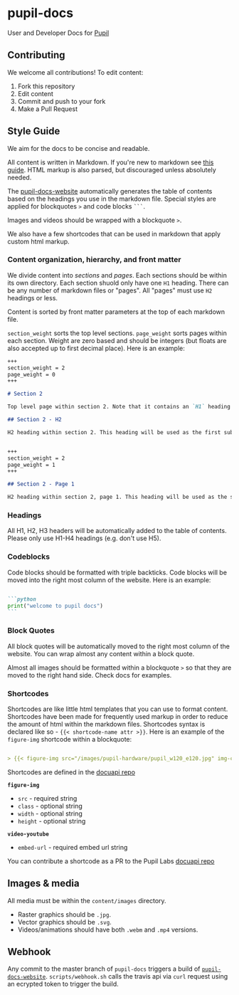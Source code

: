 # pupil-docs

User and Developer Docs for [Pupil](https://github.com/pupil-labs/pupil)

## Contributing

We welcome all contributions! To edit content:

1. Fork this repository
1. Edit content
1. Commit and push to your fork
1. Make a Pull Request

## Style Guide

We aim for the docs to be concise and readable. 

All content is written in Markdown. If you're new to markdown see [this guide](https://guides.github.com/features/mastering-markdown/ "Github - Mastering Markdown"). HTML markup is also parsed, but discouraged unless absolutely needed.

The [pupil-docs-website](https://github.com/pupil-labs/pupil-docs-website "pupil-docs-website") automatically generates the table of contents based on the headings you use in the markdown file. Special styles are applied for blockquotes `>` and code blocks ` ``` `.

Images and videos should be wrapped with a blockquote `>`. 

We also have a few shortcodes that can be used in markdown that apply custom html markup. 

### Content organization, hierarchy, and front matter

We divide content into *sections* and *pages*. Each sections should be within its own directory. Each section shuold only have one `H1` heading. There can be any number of markdown files or "pages". All "pages" must use `H2` headings or less. 

Content is sorted by front matter parameters at the top of each markdown file. 

`section_weight` sorts the top level sections. `page_weight` sorts pages within each section. Weight are zero based and should be integers (but floats are also accepted up to first decimal place). Here is an example:


```markdown
+++
section_weight = 2
page_weight = 0
+++

# Section 2

Top level page within section 2. Note that it contains an `H1` heading. This heading will be used for the section in the TOC.

## Section 2 - H2

H2 heading within section 2. This heading will be used as the first sub-heading within this example section.

```


```markdown

+++
section_weight = 2
page_weight = 1
+++

## Section 2 - Page 1

H2 heading within section 2, page 1. This heading will be used as the second sub-heading within this example section. 

```


### Headings

All H1, H2, H3 headers will be automatically added to the table of contents. Please only use H1-H4 headings (e.g. don't use H5). 

### Codeblocks

Code blocks should be formatted with triple backticks. Code blocks will be moved into the right most column of the website. Here is an example:

````markdown

```python
print("welcome to pupil docs")
```

```` 

### Block Quotes

All block quotes will be automatically moved to the right most column of the website. You can wrap almost any content within a block quote.

Almost all images should be formatted within a blockquote `>` so that they are moved to the right hand side. Check docs for examples.

### Shortcodes

Shortcodes are like little html templates that you can use to format content. Shortcodes have been made for frequently used markup in order to reduce the amount of html within the markdown files. Shortcodes syntax is declared like so - `{{< shortcode-name attr >}}`. Here is an example of the `figure-img` shortcode within a blockquote:

```markdown 

> {{< figure-img src="/images/pupil-hardware/pupil_w120_e120.jpg" img-class="feature-center padBottom--2" width="75%" >}}

```

Shortcodes are defined in the [docuapi repo](https://github.com/pupil-labs/docuapi/tree/master/layouts/shortcodes "pupil-labs/docuapi shortcodes")

**`figure-img`**
  - `src` - required string
  - `class` - optional string
  - `width` - optional string
  - `height` - optional string


**`video-youtube`**
  - `embed-url` - required embed url string

You can contribute a shortcode as a PR to the Pupil Labs [docuapi repo](https://github.com/pupil-labs/docuapi "pupil-labs/docuapi")

## Images & media

All media must be within the `content/images` directory. 

- Raster graphics should be `.jpg`.
- Vector graphics should be `.svg`.
- Videos/animations should have both `.webm` and `.mp4` versions.  

## Webhook

Any commit to the master branch of `pupil-docs` triggers a build of [`pupil-docs-website`](https://github.com/pupil-labs/pupil-docs-website "pupil-docs-website"). `scripts/webhook.sh` calls the travis api via `curl` request using an ecrypted token to trigger the build.
